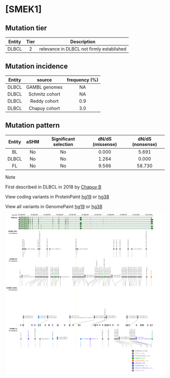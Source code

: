 # [SMEK1]

## Mutation tier

|Entity|Tier|Description                              |
|:------:|:----:|-----------------------------------------|
|DLBCL |2   |relevance in DLBCL not firmly established|
## Mutation incidence

|Entity|source        |frequency (%)|
|:------:|:--------------:|:-------------:|
|DLBCL |GAMBL genomes | NA          |
|DLBCL |Schmitz cohort| NA          |
|DLBCL |Reddy cohort  |0.9          |
|DLBCL |Chapuy cohort |3.0          |

## Mutation pattern

|Entity|aSHM|Significant selection|dN/dS (missense)|dN/dS (nonsense)|
|:------:|:----:|:---------------------:|:----------------:|:----------------:|
|BL    |No  |No                   |0.000           | 5.691          |
|DLBCL |No  |No                   |1.264           | 0.000          |
|FL    |No  |No                   |9.566           |58.730          |


> [!NOTE]
> First described in DLBCL in 2018 by [Chapuy B](https://pubmed.ncbi.nlm.nih.gov/29713087)


View coding variants in ProteinPaint [hg19](https://www.bcgsc.ca/downloads/morinlab/GAMBL/test/genes/SMEK1_protein.html)  or [hg38](https://www.bcgsc.ca/downloads/morinlab/GAMBL/test/genes/SMEK1_protein_hg38.html)

View all variants in GenomePaint [hg19](https://www.bcgsc.ca/downloads/morinlab/GAMBL/test/genes/SMEK1.html)  or [hg38](https://www.bcgsc.ca/downloads/morinlab/GAMBL/test/genes/SMEK1_hg38.html)

![image](images/proteinpaint/SMEK1.svg)
